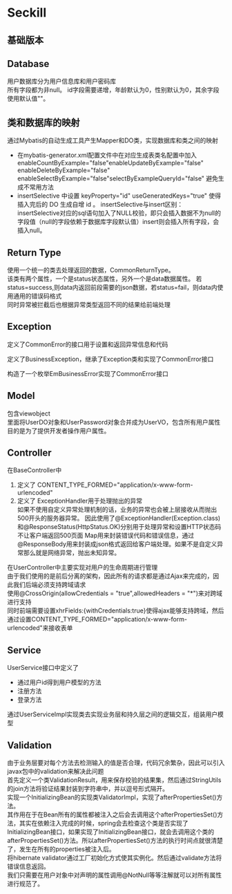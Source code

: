 # Seckill
## 基础版本

## Database  
用户数据库分为用户信息库和用户密码库  
所有字段都为非null。 id字段需要递增，年龄默认为0，性别默认为0，其余字段使用默认值""。  

## 类和数据库的映射  
通过Mybatis的自动生成工具产生Mapper和DO类，实现数据库和类之间的映射  
*  在mybatis-generator.xml配置文件中在对应生成表类名配置中加入 enableCountByExample="false"enableUpdateByExample="false" enableDeleteByExample="false" enableSelectByExample="false"selectByExampleQueryId="false" 避免生成不常用方法
* insertSelective 中设置 keyProperty="id" useGeneratedKeys="true" 使得插入完后的 DO 生成自增 id 。 insertSelective与insert区别： insertSelective对应的sql语句加入了NULL校验，即只会插入数据不为null的字段值（null的字段依赖于数据库字段默认值）insert则会插入所有字段，会插入null。


## Return Type
使用一个统一的类去处理返回的数据，CommonReturnType。  
该类有两个属性，一个是status状态属性，另外一个是data数据属性。
若status=success,则data内返回前段需要的json数据，若status=fail，则data内使用通用的错误码格式  
同时异常被拦截后也根据异常类型返回不同的结果给前端处理

## Exception  
定义了CommonError的接口用于设置和返回异常信息和代码  

定义了BusinessException，继承了Exception类和实现了CommonError接口

构造了一个枚举EmBusinessError实现了CommonError接口

## Model
包含viewobject  
里面将UserDO对象和UserPassword对象合并成为UserVO，包含所有用户属性  
目的是为了提供开发者操作用户属性。

## Controller  
在BaseController中  
1. 定义了 CONTENT_TYPE_FORMED="application/x-www-form-urlencoded"
2. 定义了 ExceptionHandler用于处理抛出的异常  
如果不使用自定义异常处理机制的话，业务的异常也会被上层接收从而抛出500开头的服务器异常。
因此使用了@ExceptionHandler(Exception.class)和@ResponseStatus(HttpStatus.OK)分别用于处理异常和设置HTTP状态码不让客户端返回500页面
Map用来封装错误代码和错误信息，通过@ResponseBody用来封装成json格式返回给客户端处理。如果不是自定义异常那么就是网络异常，抛出未知异常。

在UserController中主要实现对用户的生命周期进行管理  
由于我们使用的是前后分离的架构，因此所有的请求都是通过Ajax来完成的，因此我们后端必须支持跨域请求  
使用@CrossOrigin(allowCredentials = "true",allowedHeaders = "*")来对跨域进行支持  
同时前端需要设置xhrFields:{withCredentials:true}使得ajax能够支持跨域，然后通过设置CONTENT_TYPE_FORMED="application/x-www-form-urlencoded"来接收表单  

## Service
UserService接口中定义了
* 通过用户id得到用户模型的方法
* 注册方法
* 登录方法

通过UserServiceImpl实现类去实现业务层和持久层之间的逻辑交互，组装用户模型

## Validation
由于业务层要对每个方法去检测输入的值是否合理，代码冗余繁杂，因此可以引入javax包中的validation来解决此问题  
首先定义一个类ValidationResult，用来保存校验的结果集，然后通过StringUtils的join方法将验证结果封装到字符串中，并以逗号形式隔开。  
实现一个InitializingBean的实现类ValidatorImpl，实现了afterPropertiesSet()方法。  
其作用在于在Bean所有的属性都被注入之后会去调用这个afterPropertiesSet()方法，其实在依赖注入完成的时候，spring会去检查这个类是否实现了InitializingBean接口，如果实现了InitializingBean接口，就会去调用这个类的afterPropertiesSet()方法。所以afterPropertiesSet()方法的执行时间点就很清楚了，发生在所有的properties被注入后。  
将hibernate validator通过工厂初始化方式使其实例化。然后通过validate方法将错误信息返回。  
我们只需要在用户对象中对声明的属性调用@NotNull等等注解就可以对所有属性进行规范了。

   


